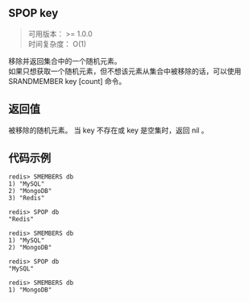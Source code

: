 ## SPOP key
>可用版本： >= 1.0.0 <br/>
>时间复杂度：  O(1)

移除并返回集合中的一个随机元素。<br/>
如果只想获取一个随机元素，但不想该元素从集合中被移除的话，可以使用 SRANDMEMBER key [count] 命令。


## 返回值

被移除的随机元素。 当 key 不存在或 key 是空集时，返回 nil 。

## 代码示例

```shell script
redis> SMEMBERS db
1) "MySQL"
2) "MongoDB"
3) "Redis"

redis> SPOP db
"Redis"

redis> SMEMBERS db
1) "MySQL"
2) "MongoDB"

redis> SPOP db
"MySQL"

redis> SMEMBERS db
1) "MongoDB"
```
